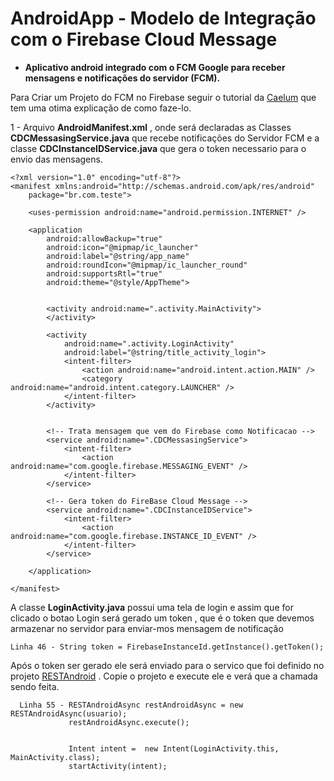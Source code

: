 # AndroidApp - Modelo de Integração com o Firebase Cloud Message 



- **Aplicativo android integrado com o FCM Google para receber mensagens e notificações do servidor  (FCM).**


Para Criar um Projeto do FCM no Firebase seguir o tutorial da  [Caelum](http://blog.alura.com.br/integrando-app-android-com-o-firebase-cloud-messaging/) que tem uma otima explicação de como faze-lo. 


1 - Arquivo **AndroidManifest.xml** , onde será declaradas as Classes **CDCMessasingService.java** que recebe notificações do Servidor FCM e a classe **CDCInstanceIDService.java** que gera o token necessario para o envio das mensagens.  


```
<?xml version="1.0" encoding="utf-8"?>
<manifest xmlns:android="http://schemas.android.com/apk/res/android"
    package="br.com.teste">

    <uses-permission android:name="android.permission.INTERNET" />

    <application
        android:allowBackup="true"
        android:icon="@mipmap/ic_launcher"
        android:label="@string/app_name"
        android:roundIcon="@mipmap/ic_launcher_round"
        android:supportsRtl="true"
        android:theme="@style/AppTheme">


        <activity android:name=".activity.MainActivity">
        </activity>

        <activity
            android:name=".activity.LoginActivity"
            android:label="@string/title_activity_login">
            <intent-filter>
                <action android:name="android.intent.action.MAIN" />
                <category android:name="android.intent.category.LAUNCHER" />
            </intent-filter>
        </activity>


        <!-- Trata mensagem que vem do Firebase como Notificacao -->
        <service android:name=".CDCMessasingService">
            <intent-filter>
                <action android:name="com.google.firebase.MESSAGING_EVENT" />
            </intent-filter>
        </service>

        <!-- Gera token do FireBase Cloud Message -->
        <service android:name=".CDCInstanceIDService">
            <intent-filter>
                <action android:name="com.google.firebase.INSTANCE_ID_EVENT" />
            </intent-filter>
        </service>

    </application>

</manifest>

``` 

A classe **LoginActivity.java** possui uma tela de login e assim que for clicado o botao Login será gerado um token , que é o token que devemos armazenar no servidor para enviar-mos mensagem de notificação 

```
Linha 46 - String token = FirebaseInstanceId.getInstance().getToken();
``` 



Após o token ser gerado ele será enviado para o servico que foi definido no projeto [RESTAndroid](https://github.com/leandrocprates/RESTAndroid) . Copie o projeto e execute ele e verá que a chamada sendo feita. 


```
  Linha 55 - RESTAndroidAsync restAndroidAsync = new RESTAndroidAsync(usuario);
             restAndroidAsync.execute();


             Intent intent =  new Intent(LoginActivity.this, MainActivity.class);
             startActivity(intent);

```



